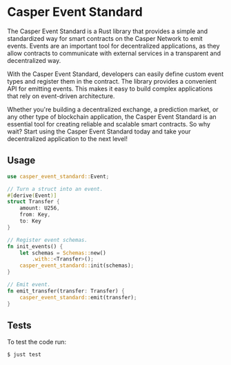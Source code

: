 # Casper Event Standard

The Casper Event Standard is a Rust library that provides a simple and standardized way for smart contracts on the Casper Network to emit events. Events are an important tool for decentralized applications, as they allow contracts to communicate with external services in a transparent and decentralized way.

With the Casper Event Standard, developers can easily define custom event types and register them in the contract. The library provides a convenient API for emitting events. This makes it easy to build complex applications that rely on event-driven architecture.

Whether you're building a decentralized exchange, a prediction market, or any other type of blockchain application, the Casper Event Standard is an essential tool for creating reliable and scalable smart contracts. So why wait? Start using the Casper Event Standard today and take your decentralized application to the next level!

## Usage

```rust
use casper_event_standard::Event;

// Turn a struct into an event.
#[derive(Event)]
struct Transfer {
    amount: U256,
    from: Key,
    to: Key
}

// Register event schemas.
fn init_events() {
    let schemas = Schemas::new()
        .with::<Transfer>();
    casper_event_standard::init(schemas);
}

// Emit event.
fn emit_transfer(transfer: Transfer) {
    casper_event_standard::emit(transfer);
}
```

## Tests

To test the code run:

```bash
$ just test
```
